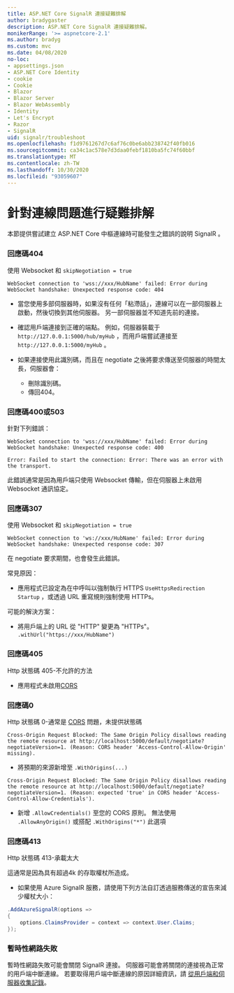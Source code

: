 ```yaml
---
title: ASP.NET Core SignalR 連接疑難排解
author: bradygaster
description: ASP.NET Core SignalR 連接疑難排解。
monikerRange: '>= aspnetcore-2.1'
ms.author: bradyg
ms.custom: mvc
ms.date: 04/08/2020
no-loc:
- appsettings.json
- ASP.NET Core Identity
- cookie
- Cookie
- Blazor
- Blazor Server
- Blazor WebAssembly
- Identity
- Let's Encrypt
- Razor
- SignalR
uid: signalr/troubleshoot
ms.openlocfilehash: f1d9761267d7c6af76c0be6abb238742f40fb016
ms.sourcegitcommit: ca34c1ac578e7d3daa0febf1810ba5fc74f60bbf
ms.translationtype: MT
ms.contentlocale: zh-TW
ms.lasthandoff: 10/30/2020
ms.locfileid: "93059607"
---
```

# <a name="troubleshoot-connection-errors"></a>針對連線問題進行疑難排解

本節提供嘗試建立 ASP.NET Core 中樞連線時可能發生之錯誤的說明 SignalR 。

### <a name="response-code-404"></a>回應碼404

使用 Websocket 和 `skipNegotiation = true`
```log
WebSocket connection to 'wss://xxx/HubName' failed: Error during WebSocket handshake: Unexpected response code: 404
```

* 當您使用多部伺服器時，如果沒有任何「粘滯話」，連線可以在一部伺服器上啟動，然後切換到其他伺服器。 另一部伺服器並不知道先前的連接。
* 確認用戶端連接到正確的端點。 例如，伺服器裝載于 `http://127.0.0.1:5000/hub/myHub` ，而用戶端嘗試連接至 `http://127.0.0.1:5000/myHub` 。
* 如果連接使用此識別碼，而且在 negotiate 之後將要求傳送至伺服器的時間太長，伺服器會：

  * 刪除識別碼。
  * 傳回404。

### <a name="response-code-400-or-503"></a>回應碼400或503

針對下列錯誤：

```log
WebSocket connection to 'wss://xxx/HubName' failed: Error during WebSocket handshake: Unexpected response code: 400

Error: Failed to start the connection: Error: There was an error with the transport.
```

此錯誤通常是因為用戶端只使用 Websocket 傳輸，但在伺服器上未啟用 Websocket 通訊協定。

### <a name="response-code-307"></a>回應碼307

使用 Websocket 和 `skipNegotiation = true`
```log
WebSocket connection to 'ws://xxx/HubName' failed: Error during WebSocket handshake: Unexpected response code: 307
```

在 negotiate 要求期間，也會發生此錯誤。

常見原因：
* 應用程式已設定為在中呼叫以強制執行 HTTPS `UseHttpsRedirection` `Startup` ，或透過 URL 重寫規則強制使用 HTTPs。

可能的解決方案：
* 將用戶端上的 URL 從 "HTTP" 變更為 "HTTPs"。 `.withUrl("https://xxx/HubName")`

### <a name="response-code-405"></a>回應碼405

Http 狀態碼 405-不允許的方法

* 應用程式未啟用[CORS](xref:signalr/security#cross-origin-resource-sharing)

### <a name="response-code-0"></a>回應碼0

Http 狀態碼 0-通常是 [CORS](xref:signalr/security#cross-origin-resource-sharing) 問題，未提供狀態碼

```log
Cross-Origin Request Blocked: The Same Origin Policy disallows reading the remote resource at http://localhost:5000/default/negotiate?negotiateVersion=1. (Reason: CORS header 'Access-Control-Allow-Origin' missing).
```

* 將預期的來源新增至 `.WithOrigins(...)`

```log
Cross-Origin Request Blocked: The Same Origin Policy disallows reading the remote resource at http://localhost:5000/default/negotiate?negotiateVersion=1. (Reason: expected 'true' in CORS header 'Access-Control-Allow-Credentials').
```

* 新增 `.AllowCredentials()` 至您的 CORS 原則。 無法使用 `.AllowAnyOrigin()` 或搭配 `.WithOrigins("*")` 此選項

### <a name="response-code-413"></a>回應碼413

Http 狀態碼 413-承載太大

這通常是因為具有超過4k 的存取權杖所造成。

* 如果使用 Azure SignalR 服務，請使用下列方法自訂透過服務傳送的宣告來減少權杖大小：
```csharp
.AddAzureSignalR(options =>
{
    options.ClaimsProvider = context => context.User.Claims;
});
```

### <a name="transient-network-failures"></a>暫時性網路失敗

暫時性網路失敗可能會關閉 SignalR 連接。 伺服器可能會將關閉的連接視為正常的用戶端中斷連線。 若要取得用戶端中斷連線的原因詳細資訊，請 [從用戶端和伺服器收集記錄](xref:signalr/diagnostics)。